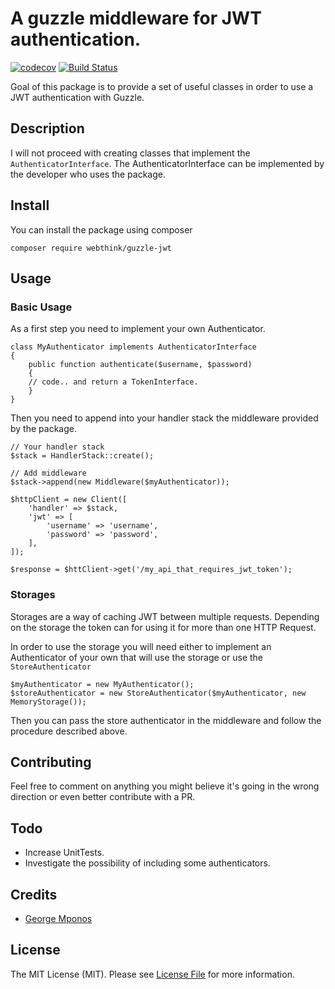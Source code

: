 # A guzzle middleware for JWT authentication.

[![codecov](https://codecov.io/gh/gmponos/guzzleJwt/branch/master/graph/badge.svg)](https://codecov.io/gh/gmponos/guzzleJwt)
[![Build Status](https://travis-ci.org/gmponos/guzzleJwt.svg?branch=master)](https://travis-ci.org/gmponos/guzzleJwt)

Goal of this package is to provide a set of useful classes in order to use a JWT authentication with Guzzle.

## Description

I will not proceed with creating classes that implement the `AuthenticatorInterface`. The AuthenticatorInterface
can be implemented by the developer who uses the package.

## Install

You can install the package using composer

`composer require webthink/guzzle-jwt`

## Usage

### Basic Usage

As a first step you need to implement your own Authenticator.

```
class MyAuthenticator implements AuthenticatorInterface
{
    public function authenticate($username, $password)
    {
    // code.. and return a TokenInterface.
    }
}
```

Then you need to append into your handler stack the middleware provided by the package.

```
// Your handler stack
$stack = HandlerStack::create();

// Add middleware
$stack->append(new Middleware($myAuthenticator));

$httpClient = new Client([
    'handler' => $stack,
    'jwt' => [
        'username' => 'username',
        'password' => 'password',
    ],
]);

$response = $httClient->get('/my_api_that_requires_jwt_token');
```

### Storages

Storages are a way of caching JWT between multiple requests. Depending on the storage the token can for using it
for more than one HTTP Request.

In order to use the storage you will need either to implement an Authenticator of your own that will use the storage
or use the `StoreAuthenticator`

```
$myAuthenticator = new MyAuthenticator();
$storeAuthenticator = new StoreAuthenticator($myAuthenticator, new MemoryStorage());
```

Then you can pass the store authenticator in the middleware and follow the procedure described above.

## Contributing

Feel free to comment on anything you might believe it's going in the wrong direction or even better contribute with a PR.

## Todo

- Increase UnitTests.
- Investigate the possibility of including some authenticators.

## Credits

- [George Mponos](https://github.com/gmponos)

## License

The MIT License (MIT). Please see [License File](LICENSE.md) for more information.